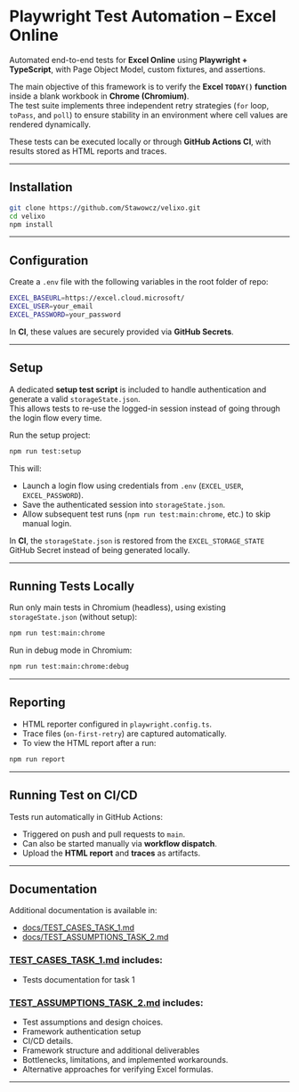 # Playwright Test Automation – Excel Online

Automated end-to-end tests for **Excel Online** using **Playwright + TypeScript**, with Page Object Model, custom fixtures, and assertions.

The main objective of this framework is to verify the **Excel `TODAY()` function** inside a blank workbook in **Chrome (Chromium)**.  
The test suite implements three independent retry strategies (`for` loop, `toPass`, and `poll`) to ensure stability in an environment where cell values are rendered dynamically.

These tests can be executed locally or through **GitHub Actions CI**, with results stored as HTML reports and traces.

---

## Installation

```bash
git clone https://github.com/Stawowcz/velixo.git
cd velixo
npm install
```

---

## Configuration

Create a `.env` file with the following variables in the root folder of repo:

```bash
EXCEL_BASEURL=https://excel.cloud.microsoft/  
EXCEL_USER=your_email  
EXCEL_PASSWORD=your_password
```

In **CI**, these values are securely provided via **GitHub Secrets**.

---

## Setup

A dedicated **setup test script** is included to handle authentication and generate a valid `storageState.json`.  
This allows tests to re-use the logged-in session instead of going through the login flow every time.

Run the setup project:
```bash
npm run test:setup
```

This will:

- Launch a login flow using credentials from `.env` (`EXCEL_USER`, `EXCEL_PASSWORD`).
- Save the authenticated session into `storageState.json`.
- Allow subsequent test runs (`npm run test:main:chrome`, etc.) to skip manual login.

In **CI**, the `storageState.json` is restored from the `EXCEL_STORAGE_STATE` GitHub Secret instead of being generated locally.

---

## Running Tests Locally

Run only main tests in Chromium (headless), using existing `storageState.json` (without setup):  

```bash
npm run test:main:chrome
```

Run in debug mode in Chromium:

```bash
npm run test:main:chrome:debug
```

---

## Reporting

- HTML reporter configured in `playwright.config.ts`.
- Trace files (`on-first-retry`) are captured automatically.
- To view the HTML report after a run:

```bash
npm run report
```

---

## Running Test on CI/CD

Tests run automatically in GitHub Actions:

- Triggered on push and pull requests to `main`.
- Can also be started manually via **workflow dispatch**.
- Upload the **HTML report** and **traces** as artifacts.

---

## Documentation

Additional documentation is available in:

- [docs/TEST_CASES_TASK_1.md](docs/TEST_CASES_TASK_1.md)
- [docs/TEST_ASSUMPTIONS_TASK_2.md](docs/TEST_ASSUMPTIONS_TASK_2.md)

### [TEST_CASES_TASK_1.md](docs/TEST_CASES_TASK_1.md) includes:

- Tests documentation for task 1

### [TEST_ASSUMPTIONS_TASK_2.md](docs/TEST_ASSUMPTIONS_TASK_2.md) includes:

- Test assumptions and design choices.
- Framework authentication setup
- CI/CD details.
- Framework structure and additional deliverables
- Bottlenecks, limitations, and implemented workarounds.
- Alternative approaches for verifying Excel formulas.

---
